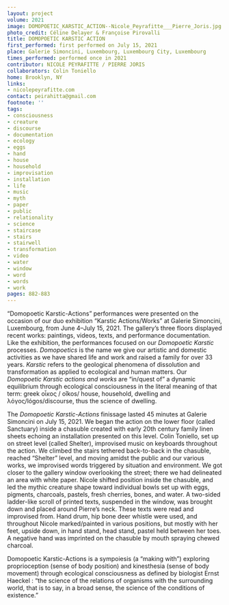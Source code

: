 ```yaml
---
layout: project
volume: 2021
image: DOMOPOETIC_KARSTIC_ACTION--Nicole_Peyrafitte___Pierre_Joris.jpg
photo_credit: Céline Delayer & Françoise Pirovalli
title: DOMOPOETIC KARSTIC ACTION
first_performed: first performed on July 15, 2021
place: Galerie Simoncini, Luxembourg, Luxembourg City, Luxembourg
times_performed: performed once in 2021
contributor: NICOLE PEYRAFITTE / PIERRE JORIS
collaborators: Colin Toniello
home: Brooklyn, NY
links:
- nicolepeyrafitte.com
contact: peirahitta@gmail.com
footnote: ''
tags:
- consciousness
- creature
- discourse
- documentation
- ecology
- eggs
- hand
- house
- household
- improvisation
- installation
- life
- music
- myth
- paper
- public
- relationality
- science
- staircase
- stairs
- stairwell
- transformation
- video
- water
- window
- word
- words
- work
pages: 882-883
---
```


“Domopoetic Karstic-Actions” performances were presented on the occasion of our duo exhibition “Karstic Actions/Works” at Galerie Simoncini, Luxembourg, from June 4–July 15, 2021. The gallery’s three floors displayed recent works: paintings, videos, texts, and performance documentation. Like the exhibition, the performances focused on our *Domopoetic Karstic* processes. *Domopoetics* is the name we give our artistic and domestic activities as we have shared life and work and raised a family for over 33 years. *Karstic* refers to the geological phenomena of dissolution and transformation as applied to ecological and human matters. Our *Domopoetic Karstic actions and works* are “in/quest of” a dynamic equilibrium through ecological consciousness in the literal meaning of that term: greek οἶκος / oîkos/ house, household, dwelling and λόγος/lógos/discourse, thus the science of dwelling.

 

The *Domopoetic Karstic-Actions* finissage lasted 45 minutes at Galerie Simoncini on July 15, 2021. We began the action on the lower floor (called Sanctuary) inside a chasuble created with early 20th century family linen sheets echoing an installation presented on this level. Colin Toniello, set up on street level (called Shelter), improvised music on keyboards throughout the action. We climbed the stairs tethered back-to-back in the chasuble, reached “Shelter” level, and moving amidst the public and our various works, we improvised words triggered by situation and environment. We got closer to the gallery window overlooking the street; there we had delineated an area with white paper. Nicole shifted position inside the chasuble, and led the mythic creature shape toward individual bowls set up with eggs, pigments, charcoals, pastels, fresh cherries, bones, and water. A two-sided ladder-like scroll of printed texts, suspended in the window, was brought down and placed around Pierre’s neck. These texts were read and improvised from. Hand drum, hip bone deer whistle were used, and throughout Nicole marked/painted in various positions, but mostly with her feet, upside down, in hand stand, head stand, pastel held between her toes. A negative hand was imprinted on the chasuble by mouth spraying chewed charcoal.

 

<span class="ITALIC">Domopoetic Karstic-Actions</span> is a <span class="ITALIC">sympoiesis</span> (a “making with”) exploring proprioception (sense of body position) and kinesthesia (sense of body movement) through ecological consciousness as defined by biologist Ernst Haeckel : “the science of the relations of organisms with the surrounding world, that is to say, in a broad sense, the science of the conditions of existence.”